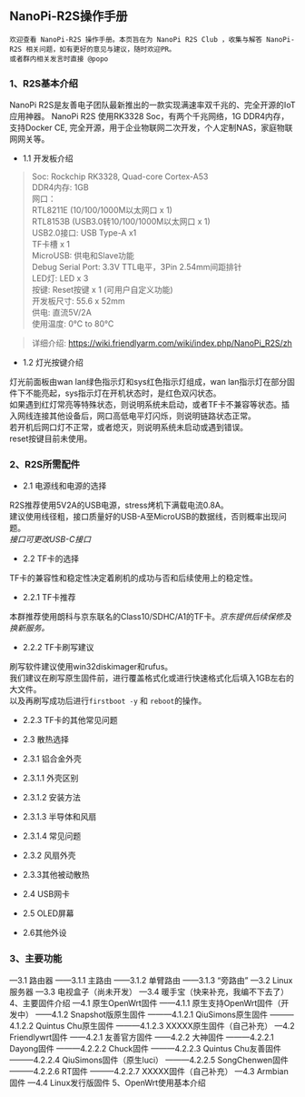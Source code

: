 ## NanoPi-R2S操作手册

```
欢迎查看 NanoPi-R2S 操作手册。本页旨在为 NanoPi R2S Club ，收集与解答 NanoPi-R2S 相关问题，如有更好的意见与建议，随时欢迎PR。
或者群内相关发言时直接 @popo
```
### 1、R2S基本介绍

NanoPi R2S是友善电子团队最新推出的一款实现满速率双千兆的、完全开源的IoT应用神器。
NanoPi R2S 使用RK3328 Soc，有两个千兆网络，1G DDR4内存，支持Docker CE, 完全开源，用于企业物联网二次开发，个人定制NAS，家庭物联网网关等。

* 1.1 开发板介绍

> Soc: Rockchip RK3328, Quad-core Cortex-A53  
> DDR4内存: 1GB  
> 网口：  
> RTL8211E (10/100/1000M以太网口 x 1)  
> RTL8153B (USB3.0转10/100/1000M以太网口 x 1)  
> USB2.0接口: USB Type-A x1  
> TF卡槽 x 1  
> MicroUSB: 供电和Slave功能  
> Debug Serial Port: 3.3V TTL电平，3Pin 2.54mm间距排针  
> LED灯: LED x 3  
> 按键: Reset按键 x 1 (可用户自定义功能)  
> 开发板尺寸: 55.6 x 52mm  
> 供电: 直流5V/2A  
> 使用温度: 0℃ to 80℃

> 详细介绍: https://wiki.friendlyarm.com/wiki/index.php/NanoPi_R2S/zh

* 1.2 灯光按键介绍

灯光前面板由wan lan绿色指示灯和sys红色指示灯组成，wan lan指示灯在部分固件下不能亮起，sys指示灯在开机状态时，是红色双闪状态。  
如果遇到红灯常亮等特殊状态，则说明系统未启动，或者TF卡不兼容等状态。插入网线连接其他设备后，网口高低电平灯闪烁，则说明链路状态正常。  
若开机后网口灯不正常，或者熄灭，则说明系统未启动或遇到错误。  
reset按键目前未使用。

### 2、R2S所需配件

* 2.1 电源线和电源的选择

R2S推荐使用5V2A的USB电源，stress烤机下满载电流0.8A。  
建议使用线径粗，接口质量好的USB-A至MicroUSB的数据线，否则概率出现问题。  
*接口可更改USB-C接口*

* 2.2 TF卡的选择

TF卡的兼容性和稳定性决定着刷机的成功与否和后续使用上的稳定性。

* 2.2.1 TF卡推荐

本群推荐使用朗科与京东联名的Class10/SDHC/A1的TF卡。*京东提供后续保修及换新服务。*

* 2.2.2 TF卡刷写建议

刷写软件建议使用win32diskimager和rufus。  
我们建议在刷写原生固件前，进行覆盖格式化或进行快速格式化后填入1GB左右的大文件。  
以及再刷写成功后进行`firstboot -y` 和 `reboot`的操作。

* 2.2.3 TF卡的其他常见问题

* 2.3 散热选择

* 2.3.1 铝合金外壳

* 2.3.1.1 外壳区别

* 2.3.1.2 安装方法

* 2.3.1.3 半导体和风扇

* 2.3.1.4 常见问题

* 2.3.2 风扇外壳

* 2.3.3其他被动散热

* 2.4 USB网卡

* 2.5 OLED屏幕

* 2.6其他外设

### 3、主要功能

—3.1 路由器
——3.1.1 主路由
——3.1.2 单臂路由
——3.1.3 “旁路由”
—3.2 Linux服务器
—3.3 电视盒子（尚未开发）
—3.4 暖手宝（快来补充，我编不下去了）
4、主要固件介绍
—4.1 原生OpenWrt固件
——4.1.1 原生支持OpenWrt固件（开发中）
——4.1.2 Snapshot版原生固件
———4.1.2.1 QiuSimons原生固件
———4.1.2.2 Quintus Chu原生固件
———4.1.2.3 XXXXX原生固件（自己补充）
—4.2 Friendlywrt固件
——4.2.1 友善官方固件
——4.2.2 大神固件
———4.2.2.1 Dayong固件
———4.2.2.2 Chuck固件
———4.2.2.3 Quintus Chu友善固件
———4.2.2.4 QiuSimons固件（原生luci）
———4.2.2.5 SongChenwen固件
———4.2.2.6 RT固件
———4.2.2.7 XXXXX固件（自己补充）
—4.3 Armbian固件
—4.4 Linux发行版固件
5、OpenWrt使用基本介绍

